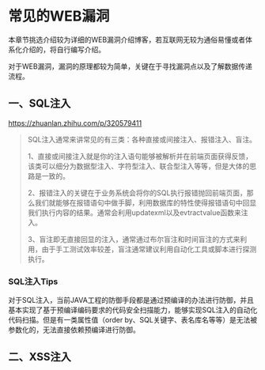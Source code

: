 # 常见的WEB漏洞

本章节挑选介绍较为详细的WEB漏洞介绍博客，若互联网无较为通俗易懂或者体系化介绍的，将自行编写介绍。

对于WEB漏洞，漏洞的原理都较为简单，关键在于寻找漏洞点以及了解数据传递流程。

## 一、SQL注入

https://zhuanlan.zhihu.com/p/320579411

> SQL注入通常来讲常见的有三类：各种直接或间接注入、报错注入、盲注。
>
> 1、直接或间接注入就是你的注入语句能够被解析并在前端页面获得反馈，该类可以细分为数据型注入、字符型注入、联合型注入等等，但是大体的思路是一致的。
>
> 2、报错注入的关键在于业务系统会将你的SQL执行报错抛回前端页面，那么我们就能够在报错语句中做手脚，利用数据库的特性使得报错语句中回显我们执行内容的结果。通常会利用updatexml以及evtractvalue函数来注入。
>
> 3、盲注即无直接回显的注入，通常通过布尔盲注和时间盲注的方式来利用，由于手工测试效率较差，盲注通常建议利用自动化工具或脚本进行探测执行。

### SQL注入Tips

对于SQL注入，当前JAVA工程的防御手段都是通过预编译的办法进行防御，并且基本实现了基于预编译编码要求的代码安全扫描能力，能够实现SQL注入的自动化代码扫描。但是有一类属性值（order by、SQL关键字、表名库名等等）是无法被参数化的，无法直接依赖预编译进行防御。

[参考文档]: https://www.cnblogs.com/lsdb/p/12084038.html	"SQL预编译中order by后为什么不能参数化"

## 二、XSS注入



